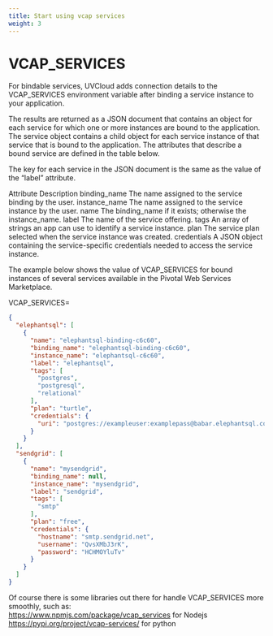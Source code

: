 ```yaml
---
title: Start using vcap services
weight: 3
---
```


# VCAP_SERVICES
For bindable services, UVCloud adds connection details to the VCAP_SERVICES environment variable after binding a service instance to your application.

The results are returned as a JSON document that contains an object for each service for which one or more instances are bound to the application. The service object contains a child object for each service instance of that service that is bound to the application. The attributes that describe a bound service are defined in the table below.

The key for each service in the JSON document is the same as the value of the “label” attribute.

Attribute	Description
binding_name	The name assigned to the service binding by the user.
instance_name	The name assigned to the service instance by the user.
name	The binding_name if it exists; otherwise the instance_name.
label	The name of the service offering.
tags	An array of strings an app can use to identify a service instance.
plan	The service plan selected when the service instance was created.
credentials	A JSON object containing the service-specific credentials needed to access the service instance.


The example below shows the value of VCAP_SERVICES for bound instances of several services available in the Pivotal Web Services Marketplace.

VCAP_SERVICES=
```json
{
  "elephantsql": [
    {
      "name": "elephantsql-binding-c6c60",
      "binding_name": "elephantsql-binding-c6c60",
      "instance_name": "elephantsql-c6c60",
      "label": "elephantsql",
      "tags": [
        "postgres",
        "postgresql",
        "relational"
      ],
      "plan": "turtle",
      "credentials": {
        "uri": "postgres://exampleuser:examplepass@babar.elephantsql.com:5432/exampleuser"
      }
    }
  ],
  "sendgrid": [
    {
      "name": "mysendgrid",
      "binding_name": null,
      "instance_name": "mysendgrid",
      "label": "sendgrid",
      "tags": [
        "smtp"
      ],
      "plan": "free",
      "credentials": {
        "hostname": "smtp.sendgrid.net",
        "username": "QvsXMbJ3rK",
        "password": "HCHMOYluTv"
      }
    }
  ]
}
```

Of course there is some libraries out there for handle VCAP_SERVICES more smoothly, such as:  
https://www.npmjs.com/package/vcap_services for Nodejs  
https://pypi.org/project/vcap-services/ for python
